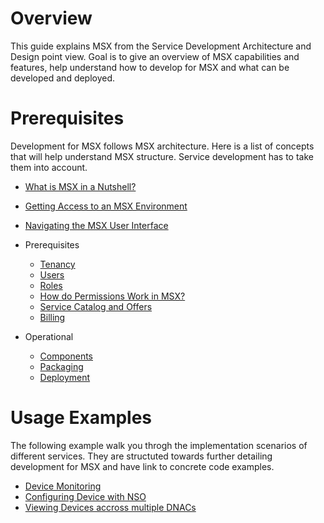 # Overview

This guide explains MSX from the Service Development Architecture and Design point view. Goal is to give an overview of MSX 
capabilities and features, help understand how to develop for MSX and what can be developed and deployed.

# Prerequisites

Development for MSX follows MSX architecture. Here is a list of concepts that will help understand MSX structure. 
Service development has to take them into account.

* [What is MSX in a Nutshell?](../01-msx-developer-program-basics/01-what-is-msx-in-a-nutshell.md)
* [Getting Access to an MSX Environment](../01-msx-developer-program-basics/02-getting-access-to-an-msx-environment.md)
* [Navigating the MSX User Interface](../01-msx-developer-program-basics/03-navigating-the-msx-user-interface.md)


* Prerequisites
    * [Tenancy](01-tenancy.md)
    * [Users](02-users.md)
    * [Roles](03-roles.md)
    * [How do Permissions Work in MSX?](04-permissions-combined.md)
    * [Service Catalog and Offers](05-catalog.md)
    * [Billing](06-billing.md)
* Operational
    * [Components](20-components.md)
    * [Packaging](21-packaging.md)
    * [Deployment](22-deployment.md)


# Usage Examples

The following example walk you throgh the implementation scenarios of different services. They are structuted towards further detailing development for MSX and have link to concrete code examples.

* [Device Monitoring](40-example-device-monitoring.md)
* [Configuring Device with NSO](41-example-configuring-device-with-nso.md)
* [Viewing Devices accross multiple DNACs](42-example-view-devices-cross-dnac.md)

